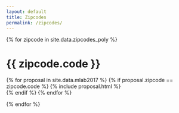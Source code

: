 ```yaml
---
layout: default
title: Zipcodes
permalink: /zipcodes/
---
```



{% for zipcode in site.data.zipcodes_poly %}
  <div>
    <h1>{{ zipcode.code }}</h1>
      <div>
      {% for proposal in site.data.mlab2017 %}
        {% if proposal.zipcode == zipcode.code %}
          {% include proposal.html %}
          <br />
        {% endif %}
      {% endfor %}  
      </div>
  </div>


{% endfor %}
